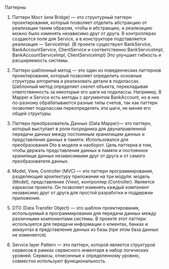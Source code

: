 Паттерны

1. Паттерн Мост (или Bridge) — это структурный паттерн проектирования, который позволяет отделить абстракцию от реализации таким образом, чтобы и абстракцию, и реализацию можно было изменять независимо друг от друга. В контроллерах создаются поля для Service, а в конструкторе подставляется реализация — ServiceImpl. (В проекте существуют BankService, BankAccountService, ClientService и соответственно BankServiceImpl, BankAccountServiceImpl, ClientServiceImpl) Это улучшает гибкость и расширяемость системы.

2. Паттерн шаблонный метод — это один из поведенческих паттернов проектирования, который позволяет определить основные структуры алгоритма и реализовать детали в подклассах. Шаблонный метод определяет скелет объекта, перекладывая ответственность за некоторые его шаги на подклассы. Например, В Mapper и Service есть методы с аргументом BankAccount, но в них по-разному обрабатываются разные типы счетов, так как паттерн позволяет подклассам переопределять эти шаги, не меняя его общей структуры.

3. Паттерн преобразователь Данных (Data Mapper)— это паттерн, который выступает в роли посредника для двунаправленной передачи данных между постоянным хранилищем данных и представления данных в памяти. Использовался для преобразования Dto в модели и наоборот. Цель паттерна в том, чтобы держать представление данных в памяти и постоянное хранилище данных независимыми друг от друга и от самого преобразователя данных.

4. Model, View, Controller (MVC) — это паттерн программирования, разделяющий архитектуру приложения на три модуля: модель (Model), представление (View), контроллер (Controller). Является каркасом проекта. Он позволяет изменять каждый компонент независимо друг от друга для простой разработки и поддержки приложения.

5. DTO (Data Transfer Object) — это шаблон проектирования, используемый в программировании для передачи данных между различными компонентами системы. В проекте этот паттерн используется для передачи информации о клиентах, банках и аккаунтах в представление данных из базы (при этом база данных не изменяется).

6. Service layer Pattern — это паттерн, которой является структурой сервисов в рамках сервисного инвентаря в набор логических уровней. Сервисы, отнесенные к определенному уровню, совместно используют функциональность
